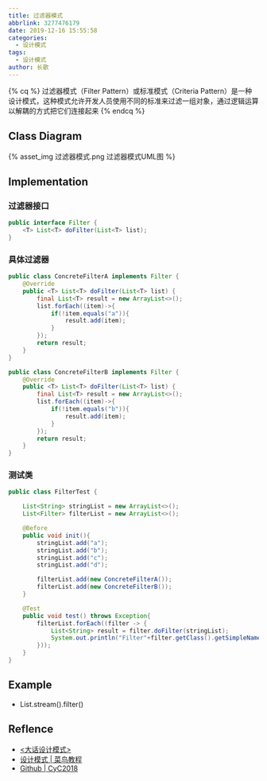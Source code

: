 ```yaml
---
title: 过滤器模式
abbrlink: 3277476179
date: 2019-12-16 15:55:58
categories:
  - 设计模式
tags:
  - 设计模式
author: 长歌
---
```


{% cq %}
过滤器模式（Filter Pattern）或标准模式（Criteria Pattern）是一种设计模式，这种模式允许开发人员使用不同的标准来过滤一组对象，通过逻辑运算以解耦的方式把它们连接起来
{% endcq %}
<!-- More -->
## Class Diagram
{% asset_img 过滤器模式.png 过滤器模式UML图 %}

## Implementation
### 过滤器接口
```java
public interface Filter {
    <T> List<T> doFilter(List<T> list);
}
```
### 具体过滤器
```java
public class ConcreteFilterA implements Filter {
    @Override
    public <T> List<T> doFilter(List<T> list) {
        final List<T> result = new ArrayList<>();
        list.forEach((item)->{
            if(!item.equals("a")){
                result.add(item);
            }
        });
        return result;
    }
}

public class ConcreteFilterB implements Filter {
    @Override
    public <T> List<T> doFilter(List<T> list) {
        final List<T> result = new ArrayList<>();
        list.forEach((item)->{
            if(!item.equals("b")){
                result.add(item);
            }
        });
        return result;
    }
}
```

### 测试类
```java
public class FilterTest {

    List<String> stringList = new ArrayList<>();
    List<Filter> filterList = new ArrayList<>();

    @Before
    public void init(){
        stringList.add("a");
        stringList.add("b");
        stringList.add("c");
        stringList.add("d");

        filterList.add(new ConcreteFilterA());
        filterList.add(new ConcreteFilterB());
    }

    @Test
    public void test() throws Exception{
        filterList.forEach((filter -> {
            List<String> result = filter.doFilter(stringList);
            System.out.println("Filter"+filter.getClass().getSimpleName()+" : "+result.toString());
        }));
    }
}
```

## Example
- List.stream().filter()

## Reflence
- [<大话设计模式>](https://book.douban.com/subject/2334288/)
- [设计模式 | 菜鸟教程](https://www.runoob.com/design-pattern/design-pattern-tutorial.html)
- [Github | CyC2018](https://github.com/CyC2018/CS-Notes/blob/master/notes/%E8%AE%BE%E8%AE%A1%E6%A8%A1%E5%BC%8F%20-%20%E7%9B%AE%E5%BD%95.md)